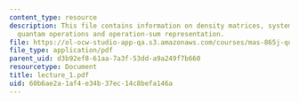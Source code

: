 ```yaml
---
content_type: resource
description: This file contains information on density matrices, system environment,
  quantam operations and operation-sum representation.
file: https://ol-ocw-studio-app-qa.s3.amazonaws.com/courses/mas-865j-quantum-information-science-spring-2006/60b6ae2a1af4e34b37ec14c8befa146a_lecture_1.pdf
file_type: application/pdf
parent_uid: d3b92ef8-61aa-7a3f-53dd-a9a249f7b660
resourcetype: Document
title: lecture_1.pdf
uid: 60b6ae2a-1af4-e34b-37ec-14c8befa146a
---
```

